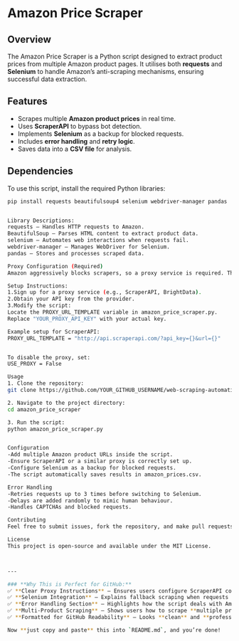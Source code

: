 # Amazon Price Scraper

## Overview
The Amazon Price Scraper is a Python script designed to extract product prices from multiple Amazon product pages. It utilises both **requests** and **Selenium** to handle Amazon’s anti-scraping mechanisms, ensuring successful data extraction.

## Features
- Scrapes multiple **Amazon product prices** in real time.
- Uses **ScraperAPI** to bypass bot detection.
- Implements **Selenium** as a backup for blocked requests.
- Includes **error handling** and **retry logic**.
- Saves data into a **CSV file** for analysis.

## Dependencies
To use this script, install the required Python libraries:

```bash
pip install requests beautifulsoup4 selenium webdriver-manager pandas


Library Descriptions:
requests – Handles HTTP requests to Amazon.
BeautifulSoup – Parses HTML content to extract product data.
selenium – Automates web interactions when requests fail.
webdriver-manager – Manages WebDriver for Selenium.
pandas – Stores and processes scraped data.

Proxy Configuration (Required)
Amazon aggressively blocks scrapers, so a proxy service is required. The script is configured to use ScraperAPI or another proxy of your choice.

Setup Instructions:
1.Sign up for a proxy service (e.g., ScraperAPI, BrightData).
2.Obtain your API key from the provider.
3.Modify the script:
Locate the PROXY_URL_TEMPLATE variable in amazon_price_scraper.py.
Replace "YOUR_PROXY_API_KEY" with your actual key.

Example setup for ScraperAPI:
PROXY_URL_TEMPLATE = "http://api.scraperapi.com/?api_key={}&url={}"


To disable the proxy, set:
USE_PROXY = False

Usage
1. Clone the repository:
git clone https://github.com/YOUR_GITHUB_USERNAME/web-scraping-automation.git

2. Navigate to the project directory:
cd amazon_price_scraper

3. Run the script:
python amazon_price_scraper.py


Configuration
-Add multiple Amazon product URLs inside the script.
-Ensure ScraperAPI or a similar proxy is correctly set up.
-Configure Selenium as a backup for blocked requests.
-The script automatically saves results in amazon_prices.csv.

Error Handling
-Retries requests up to 3 times before switching to Selenium.
-Delays are added randomly to mimic human behaviour.
-Handles CAPTCHAs and blocked requests.

Contributing
Feel free to submit issues, fork the repository, and make pull requests to enhance the project.

License
This project is open-source and available under the MIT License.



---

### **Why This is Perfect for GitHub:**
✅ **Clear Proxy Instructions** – Ensures users configure ScraperAPI correctly.  
✅ **Selenium Integration** – Explains fallback scraping when requests fail.  
✅ **Error Handling Section** – Highlights how the script deals with Amazon’s defences.  
✅ **Multi-Product Scraping** – Shows users how to scrape **multiple products efficiently**.  
✅ **Formatted for GitHub Readability** – Looks **clean** and **professional**.

Now **just copy and paste** this into `README.md`, and you’re done! 

